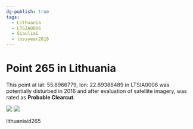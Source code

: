 ```yaml
---
dg-publish: true
tags:
  - Lithuania
  - LTSIA0006
  - Šiauliai
  - lossyear2016
---
```


# Point 265 in Lithuania

This point at lat: 55.8966779, lon: 22.89388489 in LTSIA0006 was potentially disturbed in 2016 and after evaluation of satellite imagery, was rated as **Probable Clearcut**.

<div class='juxtapose' data-showcredits='false'>
<img src='https://baserow-backend-production20240528124524339000000001.s3.amazonaws.com/user_files/80t5n6YZj9GBYxe9NBFgGY1MlPacqLeQ_fb1c053d53a72aaa8861da120e21b38bf5145ee0b7223e77492e5650c4887ba6.png' data-label='May 2015' />
<img src='https://baserow-backend-production20240528124524339000000001.s3.amazonaws.com/user_files/dzDNiiB2gFkhCIcn9ALeLXt6IvNFwz2e_1e3051118a399d6e0df59a2e13ca1d9a63202577ebe73d3906ffa3615809b1a5.png' data-label='May 2016' />
</div>

lithuaniaid265